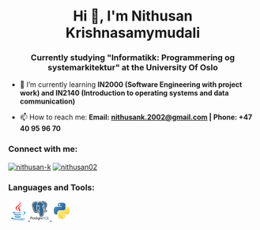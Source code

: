 <!--
### Hi there 👋


**Nithusan2002/Nithusan2002** is a ✨ _special_ ✨ repository because its `README.md` (this file) appears on your GitHub profile.

Here are some ideas to get you started:

- 🔭 I’m currently working on ...
- 🌱 I’m currently learning ...
- 👯 I’m looking to collaborate on ...
- 🤔 I’m looking for help with ...
- 💬 Ask me about ...
- 📫 How to reach me: ...
- 😄 Pronouns: ...
- ⚡ Fun fact: ...

![github](https://img.shields.io/badge/GitHub-000000?style=for-the-badge&logo=GitHub&logoColor=white)]
-->
<h1 align="center">Hi 👋, I'm Nithusan Krishnasamymudali</h1>
<h3 align="center">Currently studying "Informatikk: Programmering og systemarkitektur" at the University Of Oslo</h3>

- 🌱 I’m currently learning **IN2000 (Software Engineering with project work) and IN2140 (Introduction to operating systems and data communication)**

- 📫 How to reach me: **Email: nithusank.2002@gmail.com | Phone: +47 40 95 96 70**

<h3 align="left">Connect with me:</h3>
<p align="left">
<a href="https://linkedin.com/in/nithusan-k" target="blank"><img align="center" src="https://raw.githubusercontent.com/rahuldkjain/github-profile-readme-generator/master/src/images/icons/Social/linked-in-alt.svg" alt="nithusan-k" height="30" width="40" /></a>
<a href="https://instagram.com/nithusan02" target="blank"><img align="center" src="https://raw.githubusercontent.com/rahuldkjain/github-profile-readme-generator/master/src/images/icons/Social/instagram.svg" alt="nithusan02" height="30" width="40" /></a>
</p>

<h3 align="left">Languages and Tools:</h3>
<p align="left"> <a href="https://www.java.com" target="_blank" rel="noreferrer"> <img src="https://raw.githubusercontent.com/devicons/devicon/master/icons/java/java-original.svg" alt="java" width="40" height="40"/> </a> <a href="https://www.postgresql.org" target="_blank" rel="noreferrer"> <img src="https://raw.githubusercontent.com/devicons/devicon/master/icons/postgresql/postgresql-original-wordmark.svg" alt="postgresql" width="40" height="40"/> </a> <a href="https://www.python.org" target="_blank" rel="noreferrer"> <img src="https://raw.githubusercontent.com/devicons/devicon/master/icons/python/python-original.svg" alt="python" width="40" height="40"/> </a> </p>
